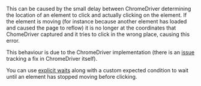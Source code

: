 <!--

title: ChromeDriver raises an 'Element is not clickable' exception
last_updated: Aug 7, 2013

-->

This can be caused by the small delay between ChromeDriver determining the
location of an element to click and actually clicking on the element. If the
element is moving (for instance because another element has loaded and caused
the page to reflow) it is no longer at the coordinates that ChomeDriver
captured and it tries to click in the wrong place, causing this error.

This behaviour is due to the ChromeDriver implementation (there is an
[issue](https://code.google.com/p/chromedriver/issues/detail?id=22)
tracking a fix in ChromeDriver itself).

You can use
[explicit waits](http://docs.seleniumhq.org/docs/04_webdriver_advanced.jsp#explicit-and-implicit-waits-reference)
along with a custom expected condition to wait until an element has stopped moving before clicking.